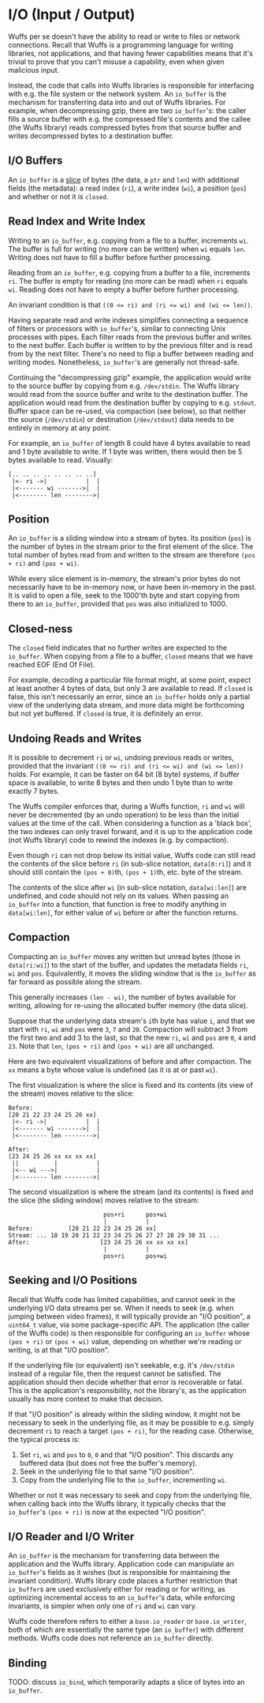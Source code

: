 # I/O (Input / Output)

Wuffs per se doesn't have the ability to read or write to files or network
connections. Recall that Wuffs is a programming language for writing libraries,
not applications, and that having fewer capabilities means that it's trivial to
prove that you can't misuse a capability, even when given malicious input.

Instead, the code that calls into Wuffs libraries is responsible for
interfacing with e.g. the file system or the network system. An `io_buffer` is
the mechanism for transferring data into and out of Wuffs libraries. For
example, when decompressing gzip, there are two `io_buffer`'s: the caller fills
a source buffer with e.g. the compressed file's contents and the callee (the
Wuffs library) reads compressed bytes from that source buffer and writes
decompressed bytes to a destination buffer.


## I/O Buffers

An `io_buffer` is a [slice](/doc/note/slices-and-tables.md) of bytes (the data,
a `ptr` and `len`) with additional fields (the metadata): a read index (`ri`),
a write index (`wi`), a position (`pos`) and whether or not it is `closed`.


## Read Index and Write Index

Writing to an `io_buffer`, e.g. copying from a file to a buffer, increments
`wi`. The buffer is full for writing (no more can be written) when `wi` equals
`len`. Writing does not have to fill a buffer before further processing.

Reading from an `io_buffer`, e.g. copying from a buffer to a file, increments
`ri`. The buffer is empty for reading (no more can be read) when `ri` equals
`wi`. Reading does not have to empty a buffer before further processing.

An invariant condition is that `((0 <= ri) and (ri <= wi) and (wi <= len))`.

Having separate read and write indexes simplifies connecting a sequence of
filters or processors with `io_buffer`'s, similar to connecting Unix processes
with pipes. Each filter reads from the previous buffer and writes to the next
buffer. Each buffer is written to by the previous filter and is read from by
the next filter. There's no need to flip a buffer between reading and writing
modes. Nonetheless, `io_buffer`'s are generally not thread-safe.

Continuing the "decompressing gzip" example, the application would write to the
source buffer by copying from e.g. `/dev/stdin`. The Wuffs library would read
from the source buffer and write to the destination buffer. The application
would read from the destination buffer by copying to e.g. `stdout`. Buffer
space can be re-used, via compaction (see below), so that neither the source
(`/dev/stdin`) or destination (`/dev/stdout`) data needs to be entirely in
memory at any point.

For example, an `io_buffer` of length 8 could have 4 bytes available to read
and 1 byte available to write. If 1 byte was written, there would then be 5
bytes available to read. Visually:

```
[.. .. .. .. .. .. .. ..]
 |<- ri ->|           |  |
 |<------- wi ------->|  |
 |<-------- len -------->|
```


## Position

An `io_buffer` is a sliding window into a stream of bytes. Its position (`pos`)
is the number of bytes in the stream prior to the first element of the slice.
The total number of bytes read from and written to the stream are therefore
`(pos + ri)` and `(pos + wi)`.

While every slice element is in-memory, the stream's prior bytes do not
necessarily have to be in-memory now, or have been in-memory in the past. It is
valid to open a file, seek to the 1000'th byte and start copying from there to
an `io_buffer`, provided that `pos` was also initialized to 1000.


## Closed-ness

The `closed` field indicates that no further writes are expected to the
`io_buffer`. When copying from a file to a buffer, `closed` means that we have
reached EOF (End Of File).

For example, decoding a particular file format might, at some point, expect at
least another 4 bytes of data, but only 3 are available to read. If `closed` is
false, this isn't necessarily an error, since an `io_buffer` holds only a
partial view of the underlying data stream, and more data might be forthcoming
but not yet buffered. If `closed` is true, it is definitely an error.


## Undoing Reads and Writes

It is possible to decrement `ri` or `wi`, undoing previous reads or writes,
provided that the invariant `((0 <= ri) and (ri <= wi) and (wi <= len))` holds.
For example, it can be faster on 64 bit (8 byte) systems, if buffer space is
available, to write 8 bytes and then undo 1 byte than to write exactly 7 bytes.

The Wuffs compiler enforces that, during a Wuffs function, `ri` and `wi` will
never be decremented (by an undo operation) to be less than the initial values
at the time of the call. When considering a function as a 'black box', the two
indexes can only travel forward, and it is up to the application code (not
Wuffs library) code to rewind the indexes (e.g. by compaction).

Even though `ri` can not drop below its initial value, Wuffs code can still
read the contents of the slice before `ri` (in sub-slice notation,
`data[0:ri]`) and it should still contain  the `(pos + 0)`th, `(pos + 1)`th,
etc. byte of the stream.

The contents of the slice after `wi` (in sub-slice notation, `data[wi:len]`)
are undefined, and code should not rely on its values. When passing an
`io_buffer` into a function, that function is free to modify anything in
`data[wi:len]`, for either value of `wi` before or after the function returns.


## Compaction

Compacting an `io_buffer` moves any written but unread bytes (those in
`data[ri:wi]`) to the start of the buffer, and updates the metadata fields
`ri`, `wi` and `pos`. Equivalently, it moves the sliding window that is the
`io_buffer` as far forward as possible along the stream.

This generally increases `(len - wi)`, the number of bytes available for
writing, allowing for re-using the allocated buffer memory (the data slice).

Suppose that the underlying data stream's `i`th byte has value `i`, and that we
start with `ri`, `wi` and `pos` were `3`, `7` and `20`. Compaction will
subtract 3 from the first two and add 3 to the last, so that the new `ri`, `wi`
and `pos` are `0`, `4` and `23`. Note that `len`, `(pos + ri)` and `(pos + wi)`
are all unchanged.

Here are two equivalent visualizations of before and after compaction. The `xx`
means a byte whose value is undefined (as it is at or past `wi`).

The first visualization is where the slice is fixed and its contents (its view
of the stream) moves relative to the slice:

```
Before:
[20 21 22 23 24 25 26 xx]
 |<- ri ->|           |  |
 |<------- wi ------->|  |
 |<-------- len -------->|

After:
[23 24 25 26 xx xx xx xx]
 ||          |           |
 |<-- wi --->|           |
 |<-------- len -------->|
```

The second visualization is where the stream (and its contents) is fixed and
the slice (the sliding window) moves relative to the stream:

```
                           pos+ri      pos+wi
                           |           |
Before:          [20 21 22 23 24 25 26 xx]
Stream: ... 18 19 20 21 22 23 24 25 26 27 27 28 29 30 31 ...
After:                    [23 24 25 26 xx xx xx xx]
                           |           |
                           pos+ri      pos+wi
```


## Seeking and I/O Positions

Recall that Wuffs code has limited capabilities, and cannot seek in the
underlying I/O data streams per se. When it needs to seek (e.g. when jumping
between video frames), it will typically provide an "I/O position", a
`uint64_t` value, via some package-specific API. The application (the caller of
the Wuffs code) is then responsible for configuring an `io_buffer` whose
`(pos + ri)` or `(pos + wi)` value, depending on whether we're reading or
writing, is at that "I/O position".

If the underlying file (or equivalent) isn't seekable, e.g. it's `/dev/stdin`
instead of a regular file, then the request cannot be satisfied. The
application should then decide whether that error is recoverable or fatal. This
is the application's responsibility, not the library's, as the application
usually has more context to make that decision.

If that "I/O position" is already within the sliding window, it might not be
necessary to seek in the underlying file, as it may be possible to e.g. simply
decrement `ri` to reach a target `(pos + ri)`, for the reading case. Otherwise,
the typical process is:

1. Set `ri`, `wi` and `pos` to `0`, `0` and that "I/O position". This discards
   any buffered data (but does not free the buffer's memory).
2. Seek in the underlying file to that same "I/O position".
3. Copy from the underlying file to the `io_buffer`, incrementing `wi`.

Whether or not it was necessary to seek and copy from the underlying file, when
calling back into the Wuffs library, it typically checks that the `io_buffer`'s
`(pos + ri)` is now at the expected "I/O position".


## I/O Reader and I/O Writer

An `io_buffer` is the mechanism for transferring data between the application
and the Wuffs library. Application code can manipulate an `io_buffer`'s fields
as it wishes (but is responsible for maintaining the invariant condition).
Wuffs library code places a further restriction that `io_buffer`s are used
exclusively either for reading or for writing, as optimizing incremental access
to an `io_buffer`'s data, while enforcing invariants, is simpler when only one
of `ri` and `wi` can vary.

Wuffs code therefore refers to either a `base.io_reader` or `base.io_writer`,
both of which are essentially the same type (an `io_buffer`) with different
methods. Wuffs code does not reference an `io_buffer` directly.


## Binding

TODO: discuss `io_bind`, which temporarily adapts a slice of bytes into an
`io_buffer`.
